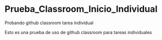 # Prueba_Classroom_Inicio_Individual
Probando github classroom tarea individual

Esto es una prueba de uso de github classroom para tareas individuales
